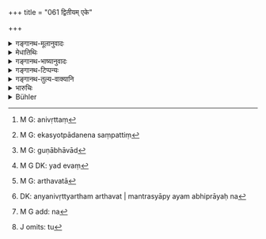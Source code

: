 +++
title = "061 द्वितीयम् एके"

+++

<details><summary>गङ्गानथ-मूलानुवादः</summary>

Some people, learned in the subject, admit, on the basis of propriety, of a second procreation on women,—perceiving, as they do, that the couple’s purpose of authorisation’ is not (otherwise) accomplished.—(61)
</details>

<details><summary>मेधातिथिः</summary>

[^१४४]:
     M G: anivṛttaṃ

**द्वितीयः** पुत्र इत्य् एकेषां मतम् । **तद्विदः** क्षेत्रजोत्पत्तिविधिज्ञाः । **अनिर्वृत्तं**[^१४५]** नियोगार्थं पश्यन्तः** । नियुक्तया प्रजोत्पादयितव्येत्य् अस्य विधेर् एकस्योत्पादनेनासंपत्तिं[^१४६] **मन्यन्ते** । एकवचनम् अविवक्षितं **मन्यन्ते** । कस् तेषाम् अभिप्रायः । एकवचनम् अविवक्षितं मन्यन्ते । द्रव्यप्रधानत्वात् कर्मणो गुणभावाद्[^१४७] अविवक्षा, ग्रहैकत्ववत् । 


[^१४७]:
     M G: guṇābhāvād


[^१४६]:
     M G: ekasyotpādanena saṃpattiṃ


[^१४५]:
     M G: anivṛttaṃ

- <u>ननु</u> चानुपात्तोपदेशे सत्य् अपि द्वितीयया द्रव्यप्राधान्यावगमे संख्यादिविशेषेण विवक्षा स्थितैव । "उद्वहेत द्विजो भार्याम्" (म्ध् ३.४) इति लिङ्गाद् अपत्यविधाव् एकत्वसंख्यातिक्रमो "दशास्यां पुत्रान् आधेहि" इति (र्व् ९.१०.७) । 

- <u>यद्य् एवं</u>[^१४८] न द्वित्व एवावस्थानम् । अस्याम् एवाशङ्कायां **द्वितीयम्** इति वचनम् अन्यनिवृत्त्यर्थम् । अर्थवत्ता[^१४९] तस्याप्य् अयम् अभिप्रायः[^१५०] । औरसे[^१५१] लिङ्गं विवाहप्रकरणे तु[^१५२] मन्त्रपाठात् । इह त्व् एकत्वातिक्रमः, "अपुत्र एकपुत्रः" इति शिष्टप्रवादात् । अथ वास्या एव स्मृतेर् द्वितीयपुत्रस्तुतिकल्पनात् । **धर्मतः** शिष्टाचारतः ॥ ९.६१ ॥


[^१५२]:
     J omits: tu


[^१५१]:
     M G add: na


[^१५०]:
     DK: anyanivṛttyartham arthavat | mantrasyāpy ayam abhiprāyaḥ na


[^१४९]:
     M G: arthavatā


[^१४८]:
     M G DK: yad evaṃ
</details>

<details><summary>गङ्गानथ-भाष्यानुवादः</summary>

A second son also should be begotten;—such is the opinion of some people.

‘*Learned in the subject*’—persons versed in the laws relating to the
*begetting* of ‘*Kṣetraja*’ sons.

‘*Perceiving that the purpose of authorisation is not accomplished*’.—These people hold that the injunction, that ‘the woman on being authorised should begot a child’, is not fulfilled by the begetting of a single son.

What is the real intention of these men?

They hold that the singular number (in the word ‘son’ in the injunction ‘a son is to be begotten’) is not meant to be significant; since it is the *substance* that forms the more important factor, and no qualification attaches to the act, which shows that no significance can attach to the singular number; just as in the case of the word ‘cup’ (in the injunction ‘wash the cup’).

“In the case of injunctions of things not already spoken of elsewhere, even though the *substance* is recognised as the predominant factor, yet the significance of such specifications as those by means of number and such qualifications remains undisturbed; *e.g*., in such injunctions as the ‘twice-born man shall marry *a woman*’. Then from the indicative power of such mantra-texts as ‘Beget ten sons on this girl’, it is clear that the number *one* as pertaining to *children* is not to be observed.

“In that case the man need not rest with *two* sons only.” In fact it is in view of this that the text has added the term ‘*second*’, the use whereof lies in the precluding of the possibility of more sons than two. This same is the sense of the *mantra-text* also, which pertains to the ‘*aurasa*’ (body-born) son, the text occuring in the section on Marriage. In the present instance however, all that is intended is the exceeding of the number ‘one’; and this on the strength of the saying current, among cultured people that ‘a man with one son is as good as sonless’, or on that of the present verse containing the eulogisation of the second son.

‘*On* *the* *basis of propriety*’—*i.e*. on the strength of the practice of cultured people.—(61)
</details>

<details><summary>गङ्गानथ-टिप्पन्यः</summary>

This verse is quoted in *Vyavahāra-Bālambhaṭṭī* (p. 700);—and in
*Smṛticandrikā* (Saṃskāra, p. 225) which notes that this view has been
held by some people on the ground that one son is as good as none at all.
</details>

<details><summary>गङ्गानथ-तुल्य-वाक्यानि</summary>

**(verses 9.60-68)  
**

See Comparative notes for [Verse 9.60].
</details>

<details><summary>भारुचिः</summary>

अनयोः स्मृत्योर् द्वितीयपुत्रजननस्मृतिर् ज्यायसी, सन्तानानुग्रहात् । कारणम् अत्र गृह्यत इति चेद् उभयत्र कारणग्रहणाद् अप्रवृत्तिर् एवं सति स्यात् ॥ ९.६१ ॥
</details>

<details><summary>Bühler</summary>

061	Some (sages), versed in the law, considering the purpose of the appointment not to have been attained by those two (on the birth of the first), think that a second (son) may be lawfully procreated on (such) women.
</details>
